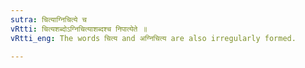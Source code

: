 ```yaml
---
sutra: चित्याग्निचित्ये च
vRtti: चित्यशब्दोऽग्निचित्याशब्दश्च निपात्येते ॥
vRtti_eng: The words चित्य and अग्निचित्य are also irregularly formed.

---
```

